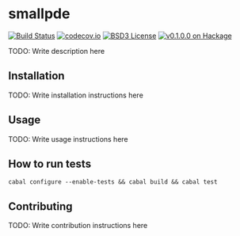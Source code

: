 # smallpde
[![Build Status](https://travis-ci.org/jonathankochems/smallpde.svg)](https://travis-ci.org/jonathankochems/smallpde) [![codecov.io](http://codecov.io/github/jonathankochems/smallpde/coverage.svg?branch=feature/travis_setup)](http://codecov.io/github/jonathankochems/smallpde?branch=feature/travis_setup) [![BSD3 License](http://img.shields.io/badge/license-BSD3-brightgreen.svg)](https://tldrlegal.com/license/bsd-3-clause-license-%28revised%29) [![v0.1.0.0 on Hackage](http://img.shields.io/badge/hackage-0.1.0.0-brightgreen.svg)](http://hackage.haskell.org/package/smallpde-0.1.0.0)

TODO: Write description here

## Installation

TODO: Write installation instructions here

## Usage

TODO: Write usage instructions here

## How to run tests

```
cabal configure --enable-tests && cabal build && cabal test
```

## Contributing

TODO: Write contribution instructions here
